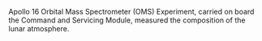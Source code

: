 Apollo 16 Orbital Mass Spectrometer (OMS) Experiment, carried on board the Command and Servicing Module, measured the composition of the lunar atmosphere.